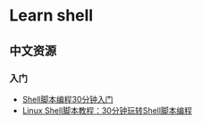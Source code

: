 # Learn shell

## 中文资源

### 入门
- [Shell脚本编程30分钟入门](https://github.com/qinjx/30min_guides/blob/master/shell.md)
- [Linux Shell脚本教程：30分钟玩转Shell脚本编程](http://c.biancheng.net/cpp/shell/)
